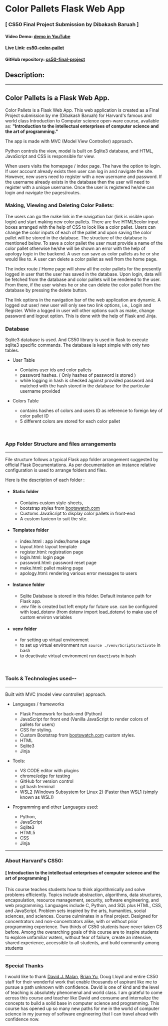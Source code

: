 # Color Pallets Flask Web App

### [ CS50 Final Project Submission by Dibakash Baruah ]

#### Video Demo: [demo in YouTube](https://www.youtube.com/watch?v=QmgEOsoiLo4)

#### Live Link: [cs50-color-pallet](https://cs50-final-project-dibakash.herokuapp.com/)

#### GitHub repository: [cs50-final-project](https://github.com/dibakash/cs50-final-project)

## Description:

---

## Color Pallets is a Flask Web App.

Color Pallets is a Flask Web App. This web application is created as a Final Project submission by me (Dibakash Baruah) for Harvard's famous and world class Introduction to Computer science open-ware course, available as: <b>"Introduction to the intellectual enterprises of computer science and the art of programming."</b>

The app is made with MVC (Model View Controller) approach.

Python controls the view, model is built on Sqlite3 database, and HTML, JavaScript and CSS is responsible for view.

When users visits the homepage / index page. The have the option to login. If user account already exists then user can log in and navigate the site. However, new users need to register with a new username and password. If the username already exists in the database then the user will need to register with a unique username. Once the user is registered he/she can login and navigate the pages/routes.

### <b>Making, Viewing and Deleting Color Pallets:</b>

The users can go the make link in the navigation bar (link is visible upon login) and start making new color pallets. There are five HTML5color input boxes arranged with the help of CSS to look like a color pallet. Users can change the color inputs of each of the pallet and upon saving the color pallet will be stored in the database. The structure of the database is mentioned below. To save a color pallet the user must provide a name of the color pallet otherwise he/she will be shown an error with the help of apology logic in the backend. A user can save as color pallets as he or she would like to. A user can delete a color pallet as well from the home page. <br>

The index route / Home page will show all the color pallets for the presently logged in user that the user has saved in the database. Upon login, data will be fetched from the database and color pallets will be rendered to the user. From there, if the user wishes he or she can delete the color pallet from the database by pressing the delete button.<br>

The link options in the navigation bar of the web application are dynamic. A logged out user/ new user will only see two link options, i.e., Login and Register. While a logged in user will other options such as make, change password and logout option. This is done with the help of Flask and Jinja.

### <b>Database</b>

Sqlite3 database is used. And CS50 library is used in flask to execute sqlite3 specific commands. The database is kept simple with only two tables.

- User Table

  - Contains user ids and color pallets
  - password hashes. ( Only hashes of password is stored )
  - while logging in hash is checked against provided password and matched with the hash stored in the database for the particular username provided

- Colors Table
  - contains hashes of colors and users ID as reference to foreign key of color pallet ID
  - 5 different colors are stored for each color pallet

<br>

### App Folder Structure and files arrangements

---

File structure follows a typical Flask app folder arrangement suggested by official Flask Documentations. As per documentation an instance relative configuration is used to arrange folders and files.

Here is the description of each folder :

- #### Static folder

  - Contains custom style-sheets,
  - bootstrap styles from [bootswatch.com](https://bootswatch.com/)
  - Customs JavaScript to display color pallets in front-end
  - A custom favicon to suit the site.

- #### Templates folder

  - index.html : app index/home page
  - layout.html: layout template
  - register.html: registration page
  - login.html: login page
  - password.html: password reset page
  - make.html: pallet making page
  - apology.html: rendering various error messages to users

- #### Instance folder

  - Sqlite Database is stored in this folder. Default instance path for Flask app.
  - .env file is created but left empty for future use. can be configured with load_dotenv (from dotenv import load_dotenv) to make use of custom environ variables

- #### venv folder
  - for setting up virtual environment
  - to set up virtual environment run `source ./venv/Scripts/activate` in bash
  - to deactivate virtual environment run `deactivate` in bash

<br>

### Tools & Technologies used--

---

Built with MVC (model view controller) approach.<br>

- Languages / frameworks

  - Flask Framework for back-end (Python)
  - JavaScript for front end (Vanilla JavaScript to render colors of pallets for users)
  - CSS for styling.
  - Custom Bootstrap from [bootswatch.com](https://bootswatch.com/) custom styles.
  - HTML
  - Sqlite3
  - Jinja

- Tools:

  - VS CODE editor with plugins
  - chrome/edge for testing
  - GitHub for version control
  - git bash terminal
  - WSL2 (Windows Subsystem for Linux 2) (Faster than WSL1 (simply known as WSL))

- Programming and other Languages used:

  - Python,
  - JavaScript
  - Sqlite3
  - HTML5
  - CSS
  - Jinja

---

### About Harvard's CS50:

#### [ Introduction to the intellectual enterprises of computer science and the art of programming ]

This course teaches students how to think algorithmically and solve problems efficiently. Topics include abstraction, algorithms, data structures, encapsulation, resource management, security, software engineering, and web programming. Languages include C, Python, and SQL plus HTML, CSS, and JavaScript. Problem sets inspired by the arts, humanities, social sciences, and sciences. Course culminates in a final project. Designed for concentrators and non-concentrators alike, with or without prior programming experience. Two thirds of CS50 students have never taken CS before. Among the overarching goals of this course are to inspire students to explore unfamiliar waters, without fear of failure, create an intensive, shared experience, accessible to all students, and build community among students

---

### Special Thanks

I would like to thank [David J. Malan](https://cs.harvard.edu/malan/), [Brian Yu](https://brianyu.me/), Doug Lloyd and entire CS50 staff for their wonderful work that enable thousands of aspirant like me to pursue a path unknown with confidence. David is one of kind and the level of teaching is absolutely phenomenal and world class. I am grateful to come across this course and teacher like David and consume and internalize the concepts to build a solid base in computer science and programming. This course has opened up so many new paths for me in the world of computer science in my journey of software engineering that I can travel ahead with confidence now.
